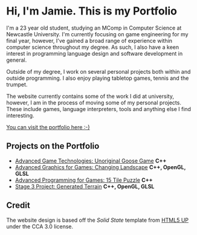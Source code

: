 # Hi, I'm Jamie. This is my Portfolio

I'm a 23 year old student, studying an MComp in Computer Science at Newcastle University. I'm currently focusing on game engineering for my final year, however, I've gained a broad range of experience within computer science throughout my degree. As such, I also have a keen interest in programming language design and software development in general.



Outside of my degree, I work on several personal projects both within and outside programming. I also enjoy playing tabletop games, tennis and the trumpet.



The website currently contains some of the work I did at university, however, I am in the process of moving some of my personal projects. These include games, language interpreters, tools and anything else I find interesting.



[You can visit the portfolio here :-)](https://charsleyj.github.io)

## Projects on the Portfolio

- [Advanced Game Technologies: Unoriginal Goose Game](https://charsleyj.github.io/UnoriginalGooseGame.html) **C++**
- [Advanced Graphics for Games: Changing Landscape](https://charsleyj.github.io/ChangingLandscape.html) **C++, OpenGL, GLSL**
- [Advanced Programming for Games: 15 Tile Puzzle](https://charsleyj.github.io/15TilePuzzle.html) **C++**
- [Stage 3 Project: Generated Terrain](https://charsleyj.github.io/GeneratedTerrain.html) **C++, OpenGL, GLSL**



## Credit

The website design is based off the *Solid State* template from [HTML5 UP](https://html5up.net) under the CCA 3.0 license.
